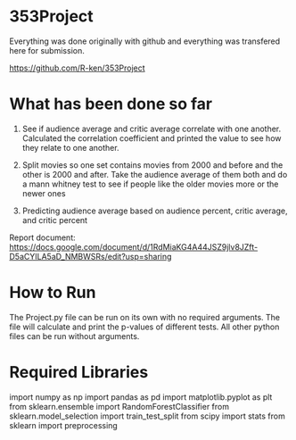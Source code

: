 # 353Project

Everything was done originally with github and everything was transfered here for submission.

https://github.com/R-ken/353Project

# What has been done so far

1. See if audience average and critic average correlate with one another. Calculated the correlation coefficient and printed the value to see how they relate to one another.

2. Split movies so one set contains movies from 2000 and before and the other is 2000 and after. Take the audience average of them both and do a mann whitney test to see if people like the older movies more or the newer ones

3. Predicting audience average based on audience percent, critic average, and critic percent

Report document:
https://docs.google.com/document/d/1RdMiaKG4A44JSZ9jlv8JZft-D5aCYILA5aD_NMBWSRs/edit?usp=sharing

# How to Run

The Project.py file can be run on its own with no required arguments. The file will calculate and print the p-values of different tests.
All other python files can be run without arguments.

# Required Libraries

import numpy as np
import pandas as pd
import matplotlib.pyplot as plt
from sklearn.ensemble import RandomForestClassifier
from sklearn.model_selection import train_test_split
from scipy import stats
from sklearn import preprocessing
